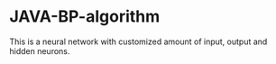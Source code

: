 # JAVA-BP-algorithm

This is a neural network with customized amount of input, output and hidden neurons.
